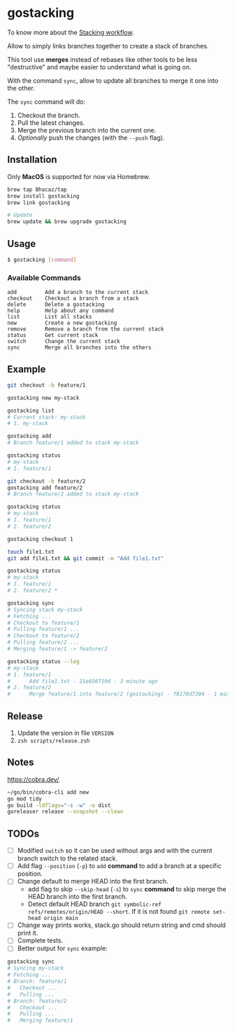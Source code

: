 # gostacking

To know more about the [Stacking workflow](https://stacking.dev/).

Allow to simply links branches together to create a stack of branches.

This tool use **merges** instead of rebases like other tools to be less "destructive" and maybe easier to understand
what is going on.

With the command `sync`,
allow to update all branches to merge it one into the other. 

The `sync` command will do:
1. Checkout the branch.
2. Pull the latest changes.
3. Merge the previous branch into the current one.
4. _Optionally_ push the changes (with the `--push` flag).

## Installation

Only **MacOS** is supported for now via Homebrew.

```bash
brew tap Bhacaz/tap
brew install gostacking
brew link gostacking

# Update
brew update && brew upgrade gostacking
```

## Usage

```bash
$ gostacking [command]
```

### Available Commands

```
add         Add a branch to the current stack
checkout    Checkout a branch from a stack
delete      Delete a gostacking
help        Help about any command
list        List all stacks
new         Create a new gostacking
remove      Remove a branch from the current stack
status      Get current stack
switch      Change the current stack
sync        Merge all branches into the others
```

## Example

```bash
git checkout -b feature/1

gostacking new my-stack

gostacking list
# Current stack: my-stack
# 1. my-stack

gostacking add
# Branch feature/1 added to stack my-stack

gostacking status
# my-stack
# 1. feature/1

git checkout -b feature/2
gostacking add feature/2
# Branch feature/2 added to stack my-stack

gostacking status
# my-stack
# 1. feature/1
# 2. feature/2

gostacking checkout 1

touch file1.txt
git add file1.txt && git commit -m "Add file1.txt"

gostacking status
# my-stack
# 1. feature/1
# 2. feature/2 *

gostacking sync
# Syncing stack my-stack
# Fetching ...
# Checkout to feature/1
# Pulling feature/1 ...
# Checkout to feature/2
# Pulling feature/2 ...
# Merging feature/1 -> feature/2

gostacking status --log
# my-stack
# 1. feature/1
#      Add file1.txt - 21e656719d - 3 minute ago
# 2. feature/2
#      Merge feature/1 into feature/2 (gostacking) - f8178d7384 - 1 minute ago
```

## Release

1. Update the version in file `VERSION`
2. `zsh scripts/release.zsh`

## Notes

https://cobra.dev/

```bash
~/go/bin/cobra-cli add new
go mod tidy
go build -ldflags="-s -w" -o dist
goreleaser release --snapshot --clean
```

## TODOs

- [ ] Modified `switch` so it can be used without args and with the current branch switch to the related stack.
- [ ] Add flag `--position` (`-p`) to `add` **command** to add a branch at a specific position.
- [ ] Change default to merge HEAD into the first branch.
    - add flag to skip `--skip-head` (`-s`) to `sync` **command** to skip merge the HEAD branch into the first branch.
    - Detect default HEAD branch `git symbolic-ref refs/remotes/origin/HEAD --short`. If it is not found `git remote set-head origin main`
- [ ] Change way prints works, stack.go should return string and cmd should print it.
- [ ] Complete tests.
- [ ] Better output for `sync` example:

```bash
gostacking sync
# Syncing my-stack
# Fetching ...
# Branch: feature/1
#   Checkout ...
#   Pulling ...
# Branch: feature/2
#   Checkout ...
#   Pulling ...
#   Merging feature/1
```
